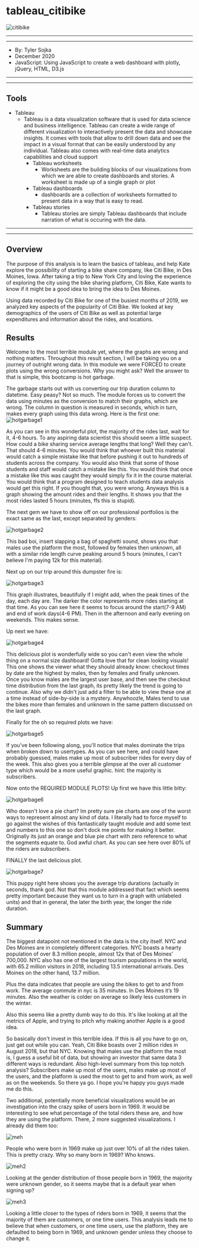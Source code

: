 # tableau_citibike

![citibike](images/vectorstock_28455064.png)

*****
*****

* By: Tyler Sojka
* December 2020
* JavaScript: Using JavaScript to create a web dashboard with plotly, jQuery, HTML, D3.js
  
*****
*****

## Tools

* Tableau
  * Tableau is a data visualization software that is used for data science and business intelligence. Tableau can create a wide range of different visualization to interactively present the data and showcase insights. It comes with tools that allow to drill down data and see the impact in a visual format that can be easily understood by any individual. Tableau also comes with real-time data analytics capabilities and cloud support
    * Tableau worksheets
      * Worksheets are the building blocks of our visualizations from which we are able to create dashboards and stories. A worksheet is made up of a single graph or plot
    * Tableau dashboards
      * dashboards are a collection of worksheets formatted to present data in a way that is easy to read.
    * Tableau stories
      * Tableau stories are simply Tableau dashboards that include narration of what is occuring with the data.

*****
*****

## Overview

The purpose of this analysis is to learn the basics of tableau, and help Kate explore the possibility of starting a bike share company, like Citi Bike, in Des Moines, Iowa. After taking a trip to New York City and loving the experience of exploring the city using the bike sharing platform, Citi Bike, Kate wants to know if it might be a good idea to bring the idea to Des Moines.

Using data recorded by Citi Bike for one of the busiest months of 2019, we analyzed key aspects of the popularity of Citi Bike. We looked at key demographics of the users of Citi Bike as well as potential large expenditures and information about the rides, and locations.

## Results

Welcome to the most terrible module yet, where the graphs are wrong and nothing matters. Throughout this result section, I will be taking you on a journey of outright wrong data. In this module we were FORCED to create plots using the wrong conversions. Why you might ask? Well the answer to that is simple, this bootcamp is hot garbage.

The garbage starts out with us converting our trip duration column to datetime. Easy peasy? Not so much. The module forces us to convert the data using minutes as the conversion to match their graphs, which are wrong. The column in question is measured in seconds, which in turn, makes every graph using this data wrong. Here is the first one:
![hotgarbage1](images/checkout_len_for_users.png)

As you can see in this wonderful plot, the majority of the rides last, wait for it, 4-6 hours. To any aspiring data scientist this should seem a little suspect. How could a bike sharing service average lengths that long? Well they can't. That should 4-6 minutes. You would think that whoever built this material would catch a simple mistake like that before pushing it out to hundreds of students across the company. You would also think that some of those students and staff would catch a mistake like this. You would think that once a mistake like this was caught they would simply fix it in the course material. You would think that a program designed to teach students data analysis would get this right. If you thought that, you were wrong. Anyways this is a graph showing the amount rides and their lengths. It shows you that the most rides lasted 5 hours (minutes, ffs this is stupid).

The next gem we have to show off on our professional portfolios is the exact same as the last, except separated by genders:

![hotgarbage2](images/checkout_by_gender.png)

This bad boi, insert slapping a bag of spaghetti sound, shows you that males use the platform the most, followed by females then unknown, all with a similar ride length curve peaking around 5 hours (minutes, I can't believe I'm paying 12k for this material).

Next up on our trip around this dumpster fire is:

![hotgarbage3](images/trips_by_weekday_perhour.png)

This graph illustrates, beautifully if I might add, when the peak times of the day, each day are. The darker the color represents more rides starting at that time. As you can see here it seems to focus around the start(7-9 AM) and end of work days(4-6 PM). Then in the afternoon and early evening on weekends. This makes sense.

Up next we have:

![hotgarbage4](images/number_to_string:stoptime.png)

This delicious plot is wonderfully wide so you can't even view the whole thing on a normal size dashboard! Gotta love that for clean looking visuals! This one shows the viewer what they should already know: checkout times by date are the highest by males, then by females and finally unknown. Once you know males are the largest user base, and then see the checkout time distribution from the last graph, its pretty likely the trend is going to continue. Also why we didn't just add a filter to be able to view these one at a time instead of side-by-side is a mystery. Anywhoozle, Males tend to use the bikes more than females and unknown in the same pattern discussed on the last graph.

Finally for the oh so required plots we have:

![hotgarbage5](images/trips_by_gender_by_weekday.png)

If you've been following along, you'll notice that males dominate the trips when broken down to usertypes. As you can see here, and could have probably guessed, males make up most of subscriber rides for every day of the week. This also gives you a terrible glimpse at the over all customer type which would be a more useful graphic. hint: the majority is subscribers.

Now onto the REQUIRED MODULE PLOTS! Up first we have this little bitty:

![hotgarbage6](images/customer_type.png)

Who doesn't love a pie chart? Im pretty sure pie charts are one of the worst ways to represent almost any kind of data. I literally had to force myself to go against the wishes of this fantastically taught module and add some text and numbers to this one so don't dock me points for making it better. Originally its just an orange and blue pie chart with zero reference to what the segments equate to. God awful chart. As you can see here over 80% of the riders are subscribers.

FINALLY the last delicious plot.

![hotgarbage7](images/ave_trip_duration.png)

This puppy right here shows you the average trip durations (actually in seconds, thank god. Not that this module addressed that fact which seems pretty important because they want us to turn in a graph with unlabeled units) and that in general, the later the birth year, the longer the ride duration.

## Summary

The biggest datapoint not mentioned in the data is the city itself. NYC and Des Moines are in completely different categories. NYC boasts a hearty population of over 8.3 million people, almost 12x that of Des Moines’ 700,000. NYC also has one of the largest tourism populations in the world, with 65.2 million visitors in 2018, including 13.5 international arrivals. Des Moines on the other hand, 13.7 million.

Plus the data indicates that people are using the bikes to get to and from work. The average commute in nyc is 35 minutes.  In Des Moines it’s 19 minutes. Also the weather is colder on average so likely less customers in the winter.

Also this seems like a pretty dumb way to do this. It's like looking at all the metrics of Apple, and trying to pitch why making another Apple is a good idea.

So basically don't invest in this terrible idea. If this is all you have to go on, just get out while you can. Yeah, Citi Bike boasts over 2 million rides in August 2018, but that NYC. Knowing that males use the platform the most is, I guess a useful bit of data, but showing an investor that same data 3 different ways is redundant. Also high-level summary from this top notch analysis? Subscribers make up most of the users, males make up most of the users, and the platform is used the most to get to and from work, as well as on the weekends. So there ya go. I hope you're happy you guys made me do this.

Two additional, potentially more beneficial visualizations would be an investigation into the crazy spike of users born in 1969. It would be interesting to see what percentage of the total riders these are, and how they are using the platform. There, 2 more suggested visualizations. I already did them too:

![meh](images/Screen%20Shot%202020-12-21%20at%2010.31.43%20AM.png)

People who were born in 1969 make up just over 10% of all the rides taken. This is pretty crazy. Why so many born in 1969? Who knows.

![meh2](images/Screen%20Shot%202020-12-21%20at%2010.26.05%20AM.png)

Looking at the gender distribution of those people born in 1969, the majority were unknown gender, so it seems maybe that is a default year when signing up?

![meh3](images/Screen%20Shot%202020-12-21%20at%2010.36.56%20AM.png)

Looking a little closer to the types of riders born in 1969, it seems that the majority of them are customers, or one time users. This analysis leads me to believe that when customers, or one time users, use the platform, they are defaulted to being born in 1969, and unknown gender unless they choose to change it.

